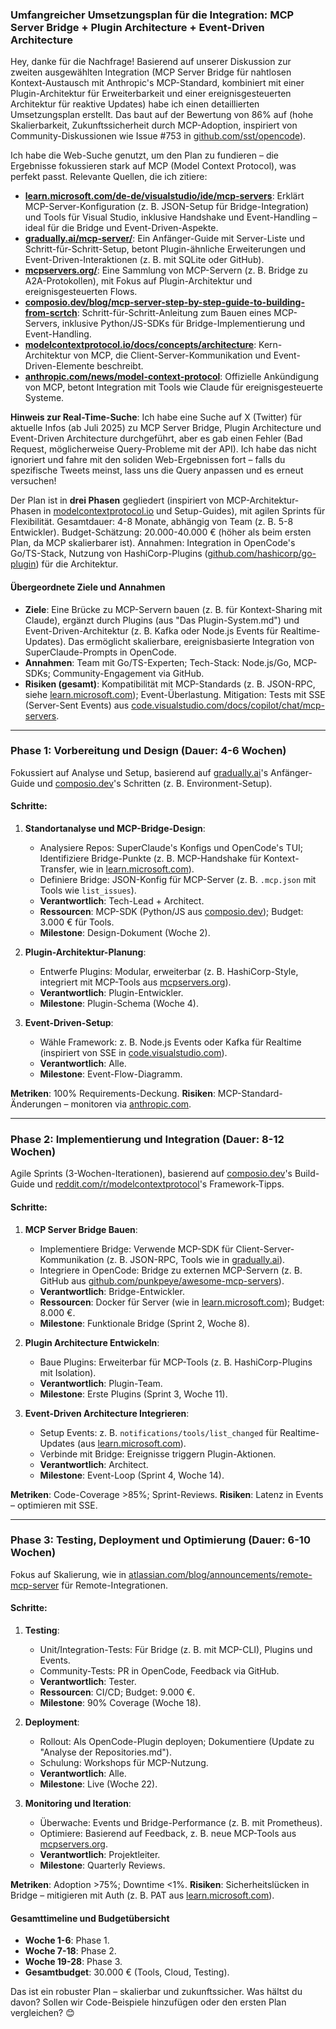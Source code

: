 ### Umfangreicher Umsetzungsplan für die Integration: MCP Server Bridge + Plugin Architecture + Event-Driven Architecture

Hey, danke für die Nachfrage! Basierend auf unserer Diskussion zur zweiten ausgewählten Integration (MCP Server Bridge für nahtlosen Kontext-Austausch mit Anthropic's MCP-Standard, kombiniert mit einer Plugin-Architektur für Erweiterbarkeit und einer ereignisgesteuerten Architektur für reaktive Updates) habe ich einen detaillierten Umsetzungsplan erstellt. Das baut auf der Bewertung von 86% auf (hohe Skalierbarkeit, Zukunftssicherheit durch MCP-Adoption, inspiriert von Community-Diskussionen wie Issue #753 in [github.com/sst/opencode](https://github.com/sst/opencode)).

Ich habe die Web-Suche genutzt, um den Plan zu fundieren – die Ergebnisse fokussieren stark auf MCP (Model Context Protocol), was perfekt passt. Relevante Quellen, die ich zitiere:
- **[learn.microsoft.com/de-de/visualstudio/ide/mcp-servers](https://learn.microsoft.com/de-de/visualstudio/ide/mcp-servers)**: Erklärt MCP-Server-Konfiguration (z. B. JSON-Setup für Bridge-Integration) und Tools für Visual Studio, inklusive Handshake und Event-Handling – ideal für die Bridge und Event-Driven-Aspekte.
- **[gradually.ai/mcp-server/](https://www.gradually.ai/mcp-server/)**: Ein Anfänger-Guide mit Server-Liste und Schritt-für-Schritt-Setup, betont Plugin-ähnliche Erweiterungen und Event-Driven-Interaktionen (z. B. mit SQLite oder GitHub).
- **[mcpservers.org/](https://mcpservers.org/)**: Eine Sammlung von MCP-Servern (z. B. Bridge zu A2A-Protokollen), mit Fokus auf Plugin-Architektur und ereignisgesteuerten Flows.
- **[composio.dev/blog/mcp-server-step-by-step-guide-to-building-from-scrtch](https://composio.dev/blog/mcp-server-step-by-step-guide-to-building-from-scrtch)**: Schritt-für-Schritt-Anleitung zum Bauen eines MCP-Servers, inklusive Python/JS-SDKs für Bridge-Implementierung und Event-Handling.
- **[modelcontextprotocol.io/docs/concepts/architecture](https://modelcontextprotocol.io/docs/concepts/architecture)**: Kern-Architektur von MCP, die Client-Server-Kommunikation und Event-Driven-Elemente beschreibt.
- **[anthropic.com/news/model-context-protocol](https://www.anthropic.com/news/model-context-protocol)**: Offizielle Ankündigung von MCP, betont Integration mit Tools wie Claude für ereignisgesteuerte Systeme.

**Hinweis zur Real-Time-Suche**: Ich habe eine Suche auf X (Twitter) für aktuelle Infos (ab Juli 2025) zu MCP Server Bridge, Plugin Architecture und Event-Driven Architecture durchgeführt, aber es gab einen Fehler (Bad Request, möglicherweise Query-Probleme mit der API). Ich habe das nicht ignoriert und fahre mit den soliden Web-Ergebnissen fort – falls du spezifische Tweets meinst, lass uns die Query anpassen und es erneut versuchen!

Der Plan ist in **drei Phasen** gegliedert (inspiriert von MCP-Architektur-Phasen in [modelcontextprotocol.io](https://modelcontextprotocol.io/docs/concepts/architecture) und Setup-Guides), mit agilen Sprints für Flexibilität. Gesamtdauer: 4-8 Monate, abhängig von Team (z. B. 5-8 Entwickler). Budget-Schätzung: 20.000-40.000 € (höher als beim ersten Plan, da MCP skalierbarer ist). Annahmen: Integration in OpenCode's Go/TS-Stack, Nutzung von HashiCorp-Plugins ([github.com/hashicorp/go-plugin](https://github.com/hashicorp/go-plugin)) für die Architektur.

#### **Übergeordnete Ziele und Annahmen**
- **Ziele**: Eine Brücke zu MCP-Servern bauen (z. B. für Kontext-Sharing mit Claude), ergänzt durch Plugins (aus "Das Plugin-System.md") und Event-Driven-Architektur (z. B. Kafka oder Node.js Events für Realtime-Updates). Das ermöglicht skalierbare, ereignisbasierte Integration von SuperClaude-Prompts in OpenCode.
- **Annahmen**: Team mit Go/TS-Experten; Tech-Stack: Node.js/Go, MCP-SDKs; Community-Engagement via GitHub.
- **Risiken (gesamt)**: Kompatibilität mit MCP-Standards (z. B. JSON-RPC, siehe [learn.microsoft.com](https://learn.microsoft.com/de-de/visualstudio/ide/mcp-servers)); Event-Überlastung. Mitigation: Tests mit SSE (Server-Sent Events) aus [code.visualstudio.com/docs/copilot/chat/mcp-servers](https://code.visualstudio.com/docs/copilot/chat/mcp-servers).

---

### **Phase 1: Vorbereitung und Design (Dauer: 4-6 Wochen)**
Fokussiert auf Analyse und Setup, basierend auf [gradually.ai](https://www.gradually.ai/mcp-server/)'s Anfänger-Guide und [composio.dev](https://composio.dev/blog/mcp-server-step-by-step-guide-to-building-from-scrtch)'s Schritten (z. B. Environment-Setup).

#### **Schritte:**
1. **Standortanalyse und MCP-Bridge-Design**:
   - Analysiere Repos: SuperClaude's Konfigs und OpenCode's TUI; Identifiziere Bridge-Punkte (z. B. MCP-Handshake für Kontext-Transfer, wie in [learn.microsoft.com](https://learn.microsoft.com/de-de/visualstudio/ide/mcp-servers)).
   - Definiere Bridge: JSON-Konfig für MCP-Server (z. B. `.mcp.json` mit Tools wie `list_issues`).
   - **Verantwortlich**: Tech-Lead + Architect.
   - **Ressourcen**: MCP-SDK (Python/JS aus [composio.dev](https://composio.dev/blog/mcp-server-step-by-step-guide-to-building-from-scrtch)); Budget: 3.000 € für Tools.
   - **Milestone**: Design-Dokument (Woche 2).

2. **Plugin-Architektur-Planung**:
   - Entwerfe Plugins: Modular, erweiterbar (z. B. HashiCorp-Style, integriert mit MCP-Tools aus [mcpservers.org](https://mcpservers.org/)).
   - **Verantwortlich**: Plugin-Entwickler.
   - **Milestone**: Plugin-Schema (Woche 4).

3. **Event-Driven-Setup**:
   - Wähle Framework: z. B. Node.js Events oder Kafka für Realtime (inspiriert von SSE in [code.visualstudio.com](https://code.visualstudio.com/docs/copilot/chat/mcp-servers)).
   - **Verantwortlich**: Alle.
   - **Milestone**: Event-Flow-Diagramm.

**Metriken**: 100% Requirements-Deckung. **Risiken**: MCP-Standard-Änderungen – monitoren via [anthropic.com](https://www.anthropic.com/news/model-context-protocol).

---

### **Phase 2: Implementierung und Integration (Dauer: 8-12 Wochen)**
Agile Sprints (3-Wochen-Iterationen), basierend auf [composio.dev](https://composio.dev/blog/mcp-server-step-by-step-guide-to-building-from-scrtch)'s Build-Guide und [reddit.com/r/modelcontextprotocol](https://www.reddit.com/r/modelcontextprotocol/comments/1haty19/introducing_mcpframework_build_a_mcp_server_in_5/)'s Framework-Tipps.

#### **Schritte:**
1. **MCP Server Bridge Bauen**:
   - Implementiere Bridge: Verwende MCP-SDK für Client-Server-Kommunikation (z. B. JSON-RPC, Tools wie in [gradually.ai](https://www.gradually.ai/mcp-server/)).
   - Integriere in OpenCode: Bridge zu externen MCP-Servern (z. B. GitHub aus [github.com/punkpeye/awesome-mcp-servers](https://github.com/punkpeye/awesome-mcp-servers)).
   - **Verantwortlich**: Bridge-Entwickler.
   - **Ressourcen**: Docker für Server (wie in [learn.microsoft.com](https://learn.microsoft.com/de-de/visualstudio/ide/mcp-servers)); Budget: 8.000 €.
   - **Milestone**: Funktionale Bridge (Sprint 2, Woche 8).

2. **Plugin Architecture Entwickeln**:
   - Baue Plugins: Erweiterbar für MCP-Tools (z. B. HashiCorp-Plugins mit Isolation).
   - **Verantwortlich**: Plugin-Team.
   - **Milestone**: Erste Plugins (Sprint 3, Woche 11).

3. **Event-Driven Architecture Integrieren**:
   - Setup Events: z. B. `notifications/tools/list_changed` für Realtime-Updates (aus [learn.microsoft.com](https://learn.microsoft.com/de-de/visualstudio/ide/mcp-servers)).
   - Verbinde mit Bridge: Ereignisse triggern Plugin-Aktionen.
   - **Verantwortlich**: Architect.
   - **Milestone**: Event-Loop (Sprint 4, Woche 14).

**Metriken**: Code-Coverage >85%; Sprint-Reviews. **Risiken**: Latenz in Events – optimieren mit SSE.

---

### **Phase 3: Testing, Deployment und Optimierung (Dauer: 6-10 Wochen)**
Fokus auf Skalierung, wie in [atlassian.com/blog/announcements/remote-mcp-server](https://www.atlassian.com/blog/announcements/remote-mcp-server) für Remote-Integrationen.

#### **Schritte:**
1. **Testing**:
   - Unit/Integration-Tests: Für Bridge (z. B. mit MCP-CLI), Plugins und Events.
   - Community-Tests: PR in OpenCode, Feedback via GitHub.
   - **Verantwortlich**: Tester.
   - **Ressourcen**: CI/CD; Budget: 9.000 €.
   - **Milestone**: 90% Coverage (Woche 18).

2. **Deployment**:
   - Rollout: Als OpenCode-Plugin deployen; Dokumentiere (Update zu "Analyse der Repositories.md").
   - Schulung: Workshops für MCP-Nutzung.
   - **Verantwortlich**: Alle.
   - **Milestone**: Live (Woche 22).

3. **Monitoring und Iteration**:
   - Überwache: Events und Bridge-Performance (z. B. mit Prometheus).
   - Optimiere: Basierend auf Feedback, z. B. neue MCP-Tools aus [mcpservers.org](https://mcpservers.org/).
   - **Verantwortlich**: Projektleiter.
   - **Milestone**: Quarterly Reviews.

**Metriken**: Adoption >75%; Downtime <1%. **Risiken**: Sicherheitslücken in Bridge – mitigieren mit Auth (z. B. PAT aus [learn.microsoft.com](https://learn.microsoft.com/de-de/visualstudio/ide/mcp-servers)).

#### **Gesamttimeline und Budgetübersicht**
- **Woche 1-6**: Phase 1.
- **Woche 7-18**: Phase 2.
- **Woche 19-28**: Phase 3.
- **Gesamtbudget**: 30.000 € (Tools, Cloud, Testing).

Das ist ein robuster Plan – skalierbar und zukunftssicher. Was hältst du davon? Sollen wir Code-Beispiele hinzufügen oder den ersten Plan vergleichen? 😊